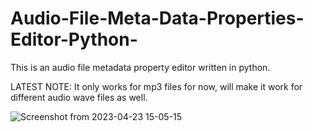 # Audio-File-Meta-Data-Properties-Editor-Python-
This is an audio file metadata property editor written in python.

LATEST NOTE: It only works for mp3 files for now, will make it work for different audio wave files as well.

![Screenshot from 2023-04-23 15-05-15](https://user-images.githubusercontent.com/102178068/233868890-61f62201-a42c-4064-8b24-4d8ce5b954a3.jpg)
